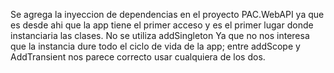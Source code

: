Se agrega la inyeccion de dependencias en el proyecto PAC.WebAPI ya que es desde ahi que la app tiene el primer acceso y es el primer lugar donde instanciaria las clases.
No se utiliza addSingleton Ya que no nos interesa que la instancia dure todo el ciclo de vida de la app; entre addScope y AddTransient nos parece correcto usar cualquiera de los dos.